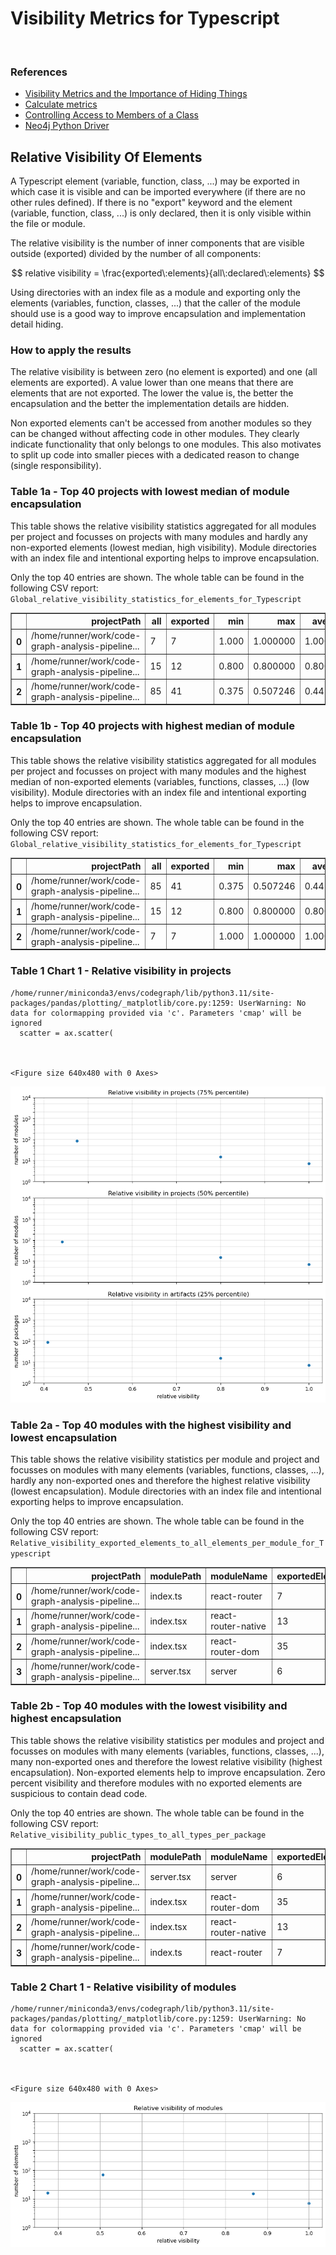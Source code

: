 # Visibility Metrics for Typescript
<br>  

### References
- [Visibility Metrics and the Importance of Hiding Things](https://dzone.com/articles/visibility-metrics-and-the-importance-of-hiding-th)
- [Calculate metrics](https://101.jqassistant.org/calculate-metrics/index.html)
- [Controlling Access to Members of a Class](https://docs.oracle.com/javase/tutorial/java/javaOO/accesscontrol.html)
- [Neo4j Python Driver](https://neo4j.com/docs/api/python-driver/current)









## Relative Visibility Of Elements

A Typescript element (variable, function, class, ...) may be exported in which case it is visible and can be imported everywhere (if there are no other rules defined). If there is no "export" keyword and the element (variable, function, class, ...) is only declared, then it is only visible within the file or module.

The relative visibility is the number of inner components that are visible outside (exported) divided by the number of all components:

$$ relative visibility = \frac{exported\:elements}{all\:declared\:elements} $$

Using directories with an index file as a module and exporting only the elements (variables, function, classes, ...) that the caller of the module should use is a good way to improve encapsulation and implementation detail hiding.

### How to apply the results

The relative visibility is between zero (no element is exported) and one (all elements are exported). A value lower than one means that there are elements that are not exported. The lower the value is, the better the encapsulation and the better the implementation details are hidden. 

Non exported elements can't be accessed from another modules so they can be changed without affecting code in other modules. They clearly indicate functionality that only belongs to one modules. This also motivates to split up code into smaller pieces with a dedicated reason to change (single responsibility).

### Table 1a - Top 40 projects with lowest median of module encapsulation

This table shows the relative visibility statistics aggregated for all modules per project and focusses on projects with many modules and hardly any non-exported elements (lowest median, high visibility). Module directories with an index file and intentional exporting helps to improve encapsulation.

Only the top 40 entries are shown. The whole table can be found in the following CSV report:  
`Global_relative_visibility_statistics_for_elements_for_Typescript`




<div>
<table border="1" class="dataframe">
  <thead>
    <tr style="text-align: right;">
      <th></th>
      <th>projectPath</th>
      <th>all</th>
      <th>exported</th>
      <th>min</th>
      <th>max</th>
      <th>average</th>
      <th>percentile25</th>
      <th>percentile50</th>
      <th>percentile75</th>
      <th>percentile90</th>
      <th>percentile95</th>
      <th>percentile99</th>
    </tr>
  </thead>
  <tbody>
    <tr>
      <th>0</th>
      <td>/home/runner/work/code-graph-analysis-pipeline...</td>
      <td>7</td>
      <td>7</td>
      <td>1.000</td>
      <td>1.000000</td>
      <td>1.000000</td>
      <td>1.000000</td>
      <td>1.000000</td>
      <td>1.000000</td>
      <td>1.000000</td>
      <td>1.000000</td>
      <td>1.000000</td>
    </tr>
    <tr>
      <th>1</th>
      <td>/home/runner/work/code-graph-analysis-pipeline...</td>
      <td>15</td>
      <td>12</td>
      <td>0.800</td>
      <td>0.800000</td>
      <td>0.800000</td>
      <td>0.800000</td>
      <td>0.800000</td>
      <td>0.800000</td>
      <td>0.800000</td>
      <td>0.800000</td>
      <td>0.800000</td>
    </tr>
    <tr>
      <th>2</th>
      <td>/home/runner/work/code-graph-analysis-pipeline...</td>
      <td>85</td>
      <td>41</td>
      <td>0.375</td>
      <td>0.507246</td>
      <td>0.441123</td>
      <td>0.408062</td>
      <td>0.441123</td>
      <td>0.474185</td>
      <td>0.494022</td>
      <td>0.500634</td>
      <td>0.505924</td>
    </tr>
  </tbody>
</table>
</div>



### Table 1b - Top 40 projects with highest median of module encapsulation

This table shows the relative visibility statistics aggregated for all modules per project and focusses on project with many modules and the highest median of non-exported elements (variables, functions, classes, ...) (low visibility). Module directories with an index file and intentional exporting helps to improve encapsulation.

Only the top 40 entries are shown. The whole table can be found in the following CSV report:  
`Global_relative_visibility_statistics_for_elements_for_Typescript`




<div>
<table border="1" class="dataframe">
  <thead>
    <tr style="text-align: right;">
      <th></th>
      <th>projectPath</th>
      <th>all</th>
      <th>exported</th>
      <th>min</th>
      <th>max</th>
      <th>average</th>
      <th>percentile25</th>
      <th>percentile50</th>
      <th>percentile75</th>
      <th>percentile90</th>
      <th>percentile95</th>
      <th>percentile99</th>
    </tr>
  </thead>
  <tbody>
    <tr>
      <th>0</th>
      <td>/home/runner/work/code-graph-analysis-pipeline...</td>
      <td>85</td>
      <td>41</td>
      <td>0.375</td>
      <td>0.507246</td>
      <td>0.441123</td>
      <td>0.408062</td>
      <td>0.441123</td>
      <td>0.474185</td>
      <td>0.494022</td>
      <td>0.500634</td>
      <td>0.505924</td>
    </tr>
    <tr>
      <th>1</th>
      <td>/home/runner/work/code-graph-analysis-pipeline...</td>
      <td>15</td>
      <td>12</td>
      <td>0.800</td>
      <td>0.800000</td>
      <td>0.800000</td>
      <td>0.800000</td>
      <td>0.800000</td>
      <td>0.800000</td>
      <td>0.800000</td>
      <td>0.800000</td>
      <td>0.800000</td>
    </tr>
    <tr>
      <th>2</th>
      <td>/home/runner/work/code-graph-analysis-pipeline...</td>
      <td>7</td>
      <td>7</td>
      <td>1.000</td>
      <td>1.000000</td>
      <td>1.000000</td>
      <td>1.000000</td>
      <td>1.000000</td>
      <td>1.000000</td>
      <td>1.000000</td>
      <td>1.000000</td>
      <td>1.000000</td>
    </tr>
  </tbody>
</table>
</div>



### Table 1 Chart 1 - Relative visibility in projects

    /home/runner/miniconda3/envs/codegraph/lib/python3.11/site-packages/pandas/plotting/_matplotlib/core.py:1259: UserWarning: No data for colormapping provided via 'c'. Parameters 'cmap' will be ignored
      scatter = ax.scatter(



    <Figure size 640x480 with 0 Axes>



    
![png](VisibilityMetricsTypescript_files/VisibilityMetricsTypescript_17_2.png)
    


### Table 2a - Top 40 modules with the highest visibility and lowest encapsulation

This table shows the relative visibility statistics per module and project and focusses on modules with many elements (variables, functions, classes, ...), hardly any non-exported ones and therefore the highest relative visibility (lowest encapsulation). Module directories with an index file and intentional exporting helps to improve encapsulation.

Only the top 40 entries are shown. The whole table can be found in the following CSV report:  
`Relative_visibility_exported_elements_to_all_elements_per_module_for_Typescript`




<div>
<table border="1" class="dataframe">
  <thead>
    <tr style="text-align: right;">
      <th></th>
      <th>projectPath</th>
      <th>modulePath</th>
      <th>moduleName</th>
      <th>exportedElements</th>
      <th>allElements</th>
      <th>relativeVisibility</th>
    </tr>
  </thead>
  <tbody>
    <tr>
      <th>0</th>
      <td>/home/runner/work/code-graph-analysis-pipeline...</td>
      <td>index.ts</td>
      <td>react-router</td>
      <td>7</td>
      <td>7</td>
      <td>1.000000</td>
    </tr>
    <tr>
      <th>1</th>
      <td>/home/runner/work/code-graph-analysis-pipeline...</td>
      <td>index.tsx</td>
      <td>react-router-native</td>
      <td>13</td>
      <td>15</td>
      <td>0.866667</td>
    </tr>
    <tr>
      <th>2</th>
      <td>/home/runner/work/code-graph-analysis-pipeline...</td>
      <td>index.tsx</td>
      <td>react-router-dom</td>
      <td>35</td>
      <td>69</td>
      <td>0.507246</td>
    </tr>
    <tr>
      <th>3</th>
      <td>/home/runner/work/code-graph-analysis-pipeline...</td>
      <td>server.tsx</td>
      <td>server</td>
      <td>6</td>
      <td>16</td>
      <td>0.375000</td>
    </tr>
  </tbody>
</table>
</div>



### Table 2b - Top 40 modules with the lowest visibility and highest encapsulation

This table shows the relative visibility statistics per modules and project and focusses on modules with many elements (variables, functions, classes, ...), many non-exported ones and therefore the lowest relative visibility (highest encapsulation). Non-exported elements help to improve encapsulation. Zero percent visibility and therefore modules with no exported elements are suspicious to contain dead code.

Only the top 40 entries are shown. The whole table can be found in the following CSV report:  
`Relative_visibility_public_types_to_all_types_per_package`




<div>
<table border="1" class="dataframe">
  <thead>
    <tr style="text-align: right;">
      <th></th>
      <th>projectPath</th>
      <th>modulePath</th>
      <th>moduleName</th>
      <th>exportedElements</th>
      <th>allElements</th>
      <th>relativeVisibility</th>
    </tr>
  </thead>
  <tbody>
    <tr>
      <th>0</th>
      <td>/home/runner/work/code-graph-analysis-pipeline...</td>
      <td>server.tsx</td>
      <td>server</td>
      <td>6</td>
      <td>16</td>
      <td>0.375000</td>
    </tr>
    <tr>
      <th>1</th>
      <td>/home/runner/work/code-graph-analysis-pipeline...</td>
      <td>index.tsx</td>
      <td>react-router-dom</td>
      <td>35</td>
      <td>69</td>
      <td>0.507246</td>
    </tr>
    <tr>
      <th>2</th>
      <td>/home/runner/work/code-graph-analysis-pipeline...</td>
      <td>index.tsx</td>
      <td>react-router-native</td>
      <td>13</td>
      <td>15</td>
      <td>0.866667</td>
    </tr>
    <tr>
      <th>3</th>
      <td>/home/runner/work/code-graph-analysis-pipeline...</td>
      <td>index.ts</td>
      <td>react-router</td>
      <td>7</td>
      <td>7</td>
      <td>1.000000</td>
    </tr>
  </tbody>
</table>
</div>



### Table 2 Chart 1 - Relative visibility of modules

    /home/runner/miniconda3/envs/codegraph/lib/python3.11/site-packages/pandas/plotting/_matplotlib/core.py:1259: UserWarning: No data for colormapping provided via 'c'. Parameters 'cmap' will be ignored
      scatter = ax.scatter(



    <Figure size 640x480 with 0 Axes>



    
![png](VisibilityMetricsTypescript_files/VisibilityMetricsTypescript_24_2.png)
    

